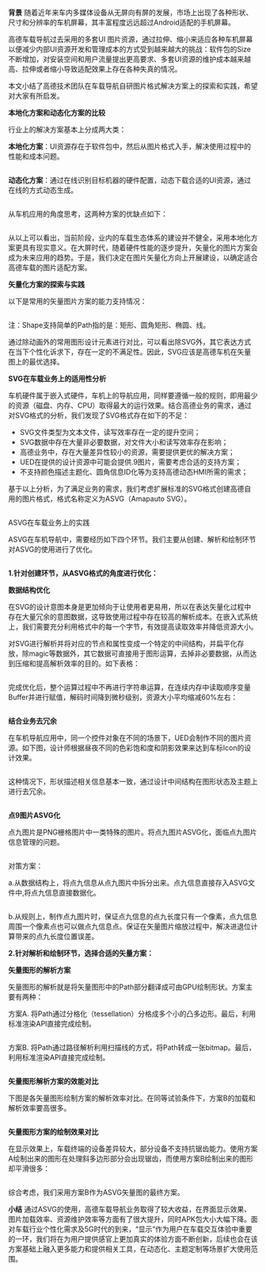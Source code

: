 

**背景**  随着近年来车内多媒体设备从无屏向有屏的发展，市场上出现了各种形状、尺寸和分辨率的车机屏幕，其丰富程度远远超过Android适配的手机屏幕。

高德车载导航过去采用的多套UI 图片资源，通过拉伸、缩小来适应各种车机屏幕以便减少内部UI资源开发和管理成本的方式受到越来越大的挑战：软件包的Size不断增加，对安装空间和用户流量提出更高要求、多套UI资源的维护成本越来越高、拉伸或者缩小导致适配效果上存在各种失真的情况。

本文小结了高德技术团队在车载导航自研图片格式解决方案上的探索和实践，希望对大家有所启发。

**本地化方案和动态化方案的比较**

行业上的解决方案基本上分成两大类：

**本地化方案**：UI资源存在于软件包中，然后从图片格式入手，解决使用过程中的性能和成本问题。

<img referrerpolicy="no-referrer" data-src="/img/remote/1460000021970640" src="https://cdn.segmentfault.com/v-5e67172c/global/img/squares.svg" alt title>

**动态化方案**：通过在线识别目标机器的硬件配置，动态下载合适的UI资源，通过在线的方式动态生成。

<img referrerpolicy="no-referrer" data-src="/img/remote/1460000021970638" src="https://cdn.segmentfault.com/v-5e67172c/global/img/squares.svg" alt title>

从车机应用的角度思考，这两种方案的优缺点如下：

<img referrerpolicy="no-referrer" data-src="/img/remote/1460000021970639" src="https://cdn.segmentfault.com/v-5e67172c/global/img/squares.svg" alt title>

从以上可以看出，当前阶段，业内的车载生态体系的建设并不健全，采用本地化方案更具有现实意义。在大屏时代，随着硬件性能的逐步提升，矢量化的图片方案会成为未来应用的趋势。于是，我们决定在图片矢量化方向上开展建设，以确定适合高德车载的图片适配方案。

**矢量化方案的探索与实践**

以下是常用的矢量图片方案的能力支持情况：

<img referrerpolicy="no-referrer" data-src="/img/remote/1460000021970637" src="https://cdn.segmentfault.com/v-5e67172c/global/img/squares.svg" alt title>

注：Shape支持简单的Path指的是：矩形、圆角矩形、椭圆、线。

通过除动画外的常用图形设计元素进行对比，可以看出除SVG外，其它表达方式在当下个性化诉求下，存在一定的不满足性。因此，SVG应该是高德车机在矢量图上的最优选择。

**SVG在车载业务上的适用性分析**

车机硬件属于嵌入式硬件，车机上的导航应用，同样要遵循一般的规则，即用最少的资源（磁盘、内存、CPU）取得最大的运行效果。结合高德业务的需求，通过对SVG格式的分析，我们发现了SVG格式存在如下的不足：

*  SVG文件类型为文本文件，读写效率存在一定的提升空间；
*  SVG数据中存在大量非必要数据，对文件大小和读写效率存在影响；
*  高德业务中，存在大量差异性较小的资源，需要提供更优的解决方案；
*  UED在提供的设计资源中可能会提供.9图片，需要考虑合适的支持方案；
*  不支持颜色描述主题化、圆角信息ID化等为支持高德动态HMI所需的需求；

基于以上分析，为了满足业务的需求，我们考虑扩展标准的SVG格式创建高德自用的图片格式，格式名称定义为ASVG（Amapauto SVG）。

<img referrerpolicy="no-referrer" data-src="/img/remote/1460000021970643" src="https://cdn.segmentfault.com/v-5e67172c/global/img/squares.svg" alt title>

ASVG在车载业务上的实践

ASVG在车机导航中，需要经历如下四个环节。我们主要从创建、解析和绘制环节对ASVG的使用进行了优化。

<img referrerpolicy="no-referrer" data-src="/img/remote/1460000021970641" src="https://cdn.segmentfault.com/v-5e67172c/global/img/squares.svg" alt title>

**1.针对创建环节，从ASVG格式的角度进行优化：**

**数据结构优化**

在SVG的设计意图本身是更加倾向于让使用者更易用，所以在表达矢量化过程中存在大量冗余的意图数据，这导致使用过程中存在较高的解析成本。在嵌入式系统上，我们需要充分利用格式中的每一个字节，有效提高读取效率并降低资源大小。

对SVG进行解析并将对应的节点和属性变成一个特定的中间结构，并扁平化存放，除magic等数据外，其它数据可直接用于图形运算，去掉非必要数据，从而达到压缩和提高解析效率的目的。如下表格：

<img referrerpolicy="no-referrer" data-src="/img/remote/1460000021970642" src="https://cdn.segmentfault.com/v-5e67172c/global/img/squares.svg" alt title>

完成优化后，整个运算过程中不再进行字符串运算，在连续内存中读取顺序变量Buffer并进行赋值，解码时间降到微秒级别，资源大小平均缩减60%左右：

<img referrerpolicy="no-referrer" data-src="/img/remote/1460000021970644" src="https://cdn.segmentfault.com/v-5e67172c/global/img/squares.svg" alt title>

**结合业务去冗余**

在车机导航应用中，同一个控件对象在不同的场景下，UED会制作不同的图片资源。如下图，设计师根据昼夜不同的色彩饱和度和阴影效果来达到车标Icon的设计效果。

<img referrerpolicy="no-referrer" data-src="/img/remote/1460000021970645" src="https://cdn.segmentfault.com/v-5e67172c/global/img/squares.svg" alt title>

这种情况下，形状描述相关信息基本一致，通过设计中间结构在图形状态及主题上进行去冗余。

<img referrerpolicy="no-referrer" data-src="/img/remote/1460000021970646" src="https://cdn.segmentfault.com/v-5e67172c/global/img/squares.svg" alt title>

**点9图片ASVG化**

点九图片是PNG栅格图片中一类特殊的图片。将点九图片ASVG化，面临点九图片信息管理的问题。

<img referrerpolicy="no-referrer" data-src="/img/remote/1460000021970647" src="https://cdn.segmentfault.com/v-5e67172c/global/img/squares.svg" alt title>

对策方案：

a.从数据结构上，将点九信息从点九图片中拆分出来。点九信息直接存入ASVG文件中,将点九信息直接数据化。

<img referrerpolicy="no-referrer" data-src="/img/remote/1460000021970648" src="https://cdn.segmentfault.com/v-5e67172c/global/img/squares.svg" alt title>

b.从规则上，制作点九图片时，保证点九信息的点九长度只有一个像素，点九信息周围一个像素点也可以做点九信息点。保证在矢量图片缩放过程中，解决进退位计算带来的点九长度位置误差。

**2.针对解析和绘制环节，选择合适的矢量方案：**

**矢量图形的解析方案**

矢量图形的解析就是将矢量图形中的Path部分翻译成可由GPU绘制形状。方案主要有两种：

方案A. 将Path通过分格化（tessellation）分格成多个小的凸多边形。最后，利用标准渲染API直接完成绘制。

<img referrerpolicy="no-referrer" data-src="/img/remote/1460000021970650" src="https://cdn.segmentfault.com/v-5e67172c/global/img/squares.svg" alt title>

方案B. 将Path通过路径解析利用扫描线的方式，将Path转成一张bitmap。最后，利用标准渲染API直接完成绘制。

<img referrerpolicy="no-referrer" data-src="/img/remote/1460000021970649" src="https://cdn.segmentfault.com/v-5e67172c/global/img/squares.svg" alt title>

**矢量图形解析方案的效能对比**

下图是各矢量图形绘制方案的解析效率对比。在同等试验条件下，方案B的加载和解析效率要高很多。

<img referrerpolicy="no-referrer" data-src="/img/remote/1460000021970652" src="https://cdn.segmentfault.com/v-5e67172c/global/img/squares.svg" alt title>

**矢量图形方案的绘制效果对比**

在显示效果上，车载终端的设备差异较大，部分设备不支持抗锯齿能力。使用方案A绘制出来的图形在处理斜多边形部分会出现锯齿，而使用方案B绘制出来的图形却平滑很多：

<img referrerpolicy="no-referrer" data-src="/img/remote/1460000021970651" src="https://cdn.segmentfault.com/v-5e67172c/global/img/squares.svg" alt title>

综合考虑，我们采用方案B作为ASVG矢量图的最终方案。

**小结**  通过ASVG的使用，高德车载导航业务取得了较大收益，在界面显示效果、图片加载效率、资源维护效率等方面有了很大提升，同时APK包大小大幅下降。面对车载行业个性化需求及5G时代的到来，“显示”作为用户在车载交互体验中重要的一环，我们将在为用户提供感官上更加真实的体验方面不断创新，后续也会在该方案基础上融入更多能力和提供相关工具，在动态化、主题定制等场景扩大使用范围。

<img referrerpolicy="no-referrer" data-src="/img/remote/1460000021970653" src="https://cdn.segmentfault.com/v-5e67172c/global/img/squares.svg" alt title>
